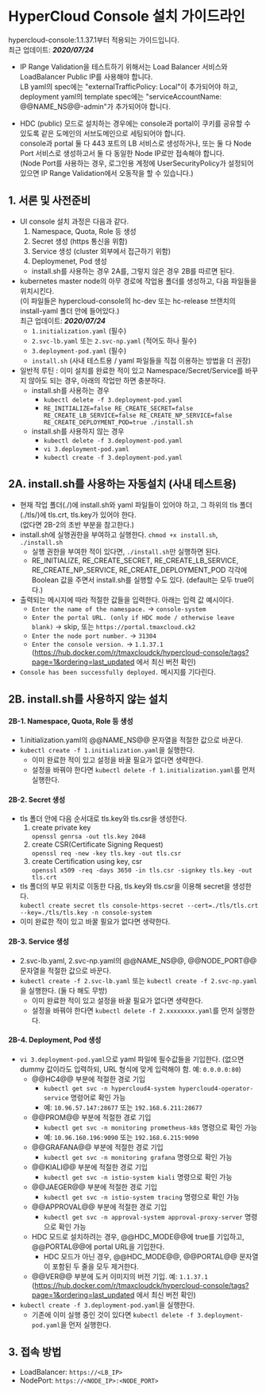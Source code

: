 # HyperCloud Console 설치 가이드라인
hypercloud-console:1.1.37.1부터 적용되는 가이드입니다.<br>
최근 업데이트: ***2020/07/24***

- IP Range Validation을 테스트하기 위해서는 Load Balancer 서비스와 LoadBalancer Public IP를 사용해야 합니다.<br>
LB yaml의 spec에는 "externalTrafficPolicy: Local"이 추가되어야 하고,<br>
deployment yaml의 template spec에는 "serviceAccountName: @@NAME_NS@@-admin"가 추가되어야 합니다.

- HDC (public) 모드로 설치하는 경우에는 console과 portal이 쿠키를 공유할 수 있도록 같은 도메인의 서브도메인으로 세팅되어야 합니다.<br>
console과 portal 둘 다 443 포트의 LB 서비스로 생성하거나, 또는 둘 다 Node Port 서비스로 생성하고서 둘 다 동일한 Node IP로만 접속해야 합니다.<br>
(Node Port를 사용하는 경우, 로그인용 계정에 UserSecurityPolicy가 설정되어 있으면 IP Range Validation에서 오동작을 할 수 있습니다.)

## 1. 서론 및 사전준비
- UI console 설치 과정은 다음과 같다.
  1. Namespace, Quota, Role 등 생성
  2. Secret 생성 (https 통신을 위함)
  3. Service 생성 (cluster 외부에서 접근하기 위함)
  4. Deploymenet, Pod 생성
  - install.sh를 사용하는 경우 2A를, 그렇지 않은 경우 2B를 따르면 된다.
- kubernetes master node의 아무 경로에 작업용 폴더를 생성하고, 다음 파일들을 위치시킨다.<br>
  (이 파일들은 hypercloud-console의 hc-dev 또는 hc-release 브랜치의 install-yaml 폴더 안에 들어있다.)<br>
  최근 업데이트: ***2020/07/24***
  - `1.initialization.yaml` (필수)
  - `2.svc-lb.yaml` 또는 `2.svc-np.yaml` (적어도 하나 필수)
  - `3.deployment-pod.yaml` (필수)
  - `install.sh` (사내 테스트용 / yaml 파일들을 직접 이용하는 방법을 더 권장)
- 일반적 루틴 : 이미 설치를 완료한 적이 있고 Namespace/Secret/Service를 바꾸지 않아도 되는 경우, 아래의 작업만 하면 충분하다.
  - install.sh를 사용하는 경우
      - `kubectl delete -f 3.deployment-pod.yaml`
      - `RE_INITIALIZE=false RE_CREATE_SECRET=false RE_CREATE_LB_SERVICE=false RE_CREATE_NP_SERVICE=false RE_CREATE_DEPLOYMENT_POD=true ./install.sh`
  - install.sh를 사용하지 않는 경우
      - `kubectl delete -f 3.deployment-pod.yaml`
      - `vi 3.deployment-pod.yaml`
      - `kubectl create -f 3.deployment-pod.yaml`


## 2A. install.sh를 사용하는 자동설치 (사내 테스트용)
- 현재 작업 폴더(./)에 install.sh와 yaml 파일들이 있어야 하고, 그 하위의 tls 폴더(./tls/)에 tls.crt, tls.key가 있어야 한다.<br>
(없다면 2B-2의 초반 부분을 참고한다.)
- install.sh에 실행권한을 부여하고 실행한다. `chmod +x install.sh`, `./install.sh`
  - 실행 권한을 부여한 적이 있다면, `./install.sh`만 실행하면 된다.
  - RE_INITIALIZE, RE_CREATE_SECRET, RE_CREATE_LB_SERVICE, RE_CREATE_NP_SERVICE, RE_CREATE_DEPLOYMENT_POD 각각에 Boolean 값을 주면서 install.sh를 실행할 수도 있다. (default는 모두 true이다.)
- 출력되는 메시지에 따라 적절한 값들을 입력한다. 아래는 입력 값 예시이다.
  - `Enter the name of the namespace.` -> `console-system`
  - `Enter the portal URL. (only if HDC mode / otherwise leave blank)` -> skip, 또는 `https://portal.tmaxcloud.ck2`
  - `Enter the node port number.` -> `31304`
  - `Enter the console version.` -> `1.1.37.1` (https://hub.docker.com/r/tmaxcloudck/hypercloud-console/tags?page=1&ordering=last_updated 에서 최신 버전 확인)
- `Console has been successfully deployed.` 메시지를 기다린다.


## 2B. install.sh를 사용하지 않는 설치

#### 2B-1. Namespace, Quota, Role 등 생성
- 1.initialization.yaml의 @@NAME_NS@@ 문자열을 적절한 값으로 바꾼다.
- `kubectl create -f 1.initialization.yaml`을 실행한다.
  - 이미 완료한 적이 있고 설정을 바꿀 필요가 없다면 생략한다.
  - 설정을 바꿔야 한다면 `kubectl delete -f 1.initialization.yaml`를 먼저 실행한다.

#### 2B-2. Secret 생성
- tls 폴더 안에 다음 순서대로 tls.key와 tls.csr을 생성한다.
  1. create private key<br>
    `openssl genrsa -out tls.key 2048`
  2. create CSR(Certificate Signing Request)<br>
    `openssl req -new -key tls.key -out tls.csr`
  3. create Certification using key, csr<br>
    `openssl x509 -req -days 3650 -in tls.csr -signkey tls.key -out tls.crt`
- tls 폴더의 부모 위치로 이동한 다음, tls.key와 tls.csr을 이용해 secret을 생성한다.<br>
  `kubectl create secret tls console-https-secret --cert=./tls/tls.crt --key=./tls/tls.key -n console-system`
- 이미 완료한 적이 있고 바꿀 필요가 없다면 생략한다.

#### 2B-3. Service 생성
- 2.svc-lb.yaml, 2.svc-np.yaml의 @@NAME_NS@@, @@NODE_PORT@@ 문자열을 적절한 값으로 바꾼다.
- `kubectl create -f 2.svc-lb.yaml` 또는 `kubectl create -f 2.svc-np.yaml`을 실행한다. (둘 다 해도 무방)
  - 이미 완료한 적이 있고 설정을 바꿀 필요가 없다면 생략한다.
  - 설정을 바꿔야 한다면 `kubectl delete -f 2.xxxxxxxx.yaml`를 먼저 실행한다.

#### 2B-4. Deployment, Pod 생성
- `vi 3.deployment-pod.yaml`으로 yaml 파일에 필수값들을 기입한다. (없으면 dummy 값이라도 입력하되, URL 형식에 맞게 입력해야 함. 예: `0.0.0.0:80`)
  - @@HC4@@ 부분에 적절한 경로 기입 
    - `kubectl get svc -n hypercloud4-system hypercloud4-operator-service` 명령어로 확인 가능
    - 예: `10.96.57.147:28677` 또는 `192.168.6.211:28677`
  - @@PROM@@ 부분에 적절한 경로 기입 
    - `kubectl get svc -n monitoring prometheus-k8s` 명령으로 확인 가능
    - 예: `10.96.160.196:9090` 또는 `192.168.6.215:9090`
  - @@GRAFANA@@ 부분에 적절한 경로 기입 
    - `kubectl get svc -n monitoring grafana` 명령으로 확인 가능
  - @@KIALI@@ 부분에 적절한 경로 기입 
    - `kubectl get svc -n istio-system kiali` 명령으로 확인 가능
  - @@JAEGER@@ 부분에 적절한 경로 기입 
    - `kubectl get svc -n istio-system tracing` 명령으로 확인 가능
  - @@APPROVAL@@ 부분에 적절한 경로 기입 
    - `kubectl get svc -n approval-system approval-proxy-server` 명령으로 확인 가능
  - HDC 모드로 설치하려는 경우, @@HDC_MODE@@에 true를 기입하고, @@PORTAL@@에 portal URL을 기입한다.
      - HDC 모드가 아닌 경우, @@HDC_MODE@@, @@PORTAL@@ 문자열이 포함된 두 줄을 모두 제거한다.
  - @@VER@@ 부분에 도커 이미지의 버전 기입. 예: `1.1.37.1` (https://hub.docker.com/r/tmaxcloudck/hypercloud-console/tags?page=1&ordering=last_updated 에서 최신 버전 확인)
- `kubectl create -f 3.deployment-pod.yaml`을 실행한다.
  - 기존에 이미 실행 중인 것이 있다면 `kubectl delete -f 3.deployment-pod.yaml`을 먼저 실행한다.


## 3. 접속 방법
- LoadBalancer: `https://<LB_IP>`
- NodePort: `https://<NODE_IP>:<NODE_PORT>`
